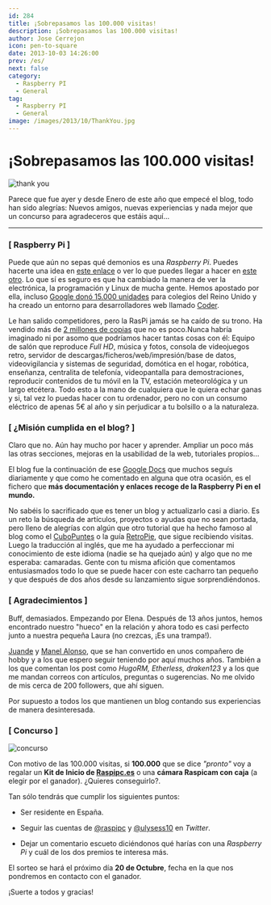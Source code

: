 ```yaml
---
id: 284
title: ¡Sobrepasamos las 100.000 visitas!
description: ¡Sobrepasamos las 100.000 visitas!
author: Jose Cerrejon
icon: pen-to-square
date: 2013-10-03 14:26:00
prev: /es/
next: false
category:
  - Raspberry PI
  - General
tag:
  - Raspberry PI
  - General
image: /images/2013/10/ThankYou.jpg
---
```


# ¡Sobrepasamos las 100.000 visitas!

![thank you](/images/2013/10/ThankYou.jpg)

Parece que fue ayer y desde Enero de este año que empecé el blog, todo han sido alegrías: Nuevos amigos, nuevas experiencias y nada mejor que un concurso para agradeceros que estáis aquí...

- - -
###  [ Raspberry Pi ]

Puede que aún no sepas qué demonios es una *Raspberry Pi*. Puedes hacerte una idea en [este enlace](http://es.engadget.com/2012/08/11/raspberry-pi-model-b-analizado/) o ver lo que puedes llegar a hacer en [este otro](http://www.alvarolara.com/2012/06/07/para-que-usar-una-raspberry-pi/). Lo que sí es seguro es que ha cambiado la manera de ver la electrónica, la programación y Linux de mucha gente. Hemos apostado por ella, incluso [Google donó 15.000 unidades](http://www.treehugger.com/clean-technology/google-gives-15000-raspberry-pi-microcomputers-uk-schools.html) para colegios del Reino Unido y ha creado un entorno para desarrolladores web llamado [Coder](http://googlecreativelab.github.io/coder/).

Le han salido competidores, pero la RasPi jamás se ha caído de su trono. Ha vendido más de [2 millones de copias](http://www.muycanal.com/2013/10/11/mini-pc-dos-millones-raspberry-pi) que no es poco.Nunca habría imaginado ni por asomo que podríamos hacer tantas cosas con él: Equipo de salón que reproduce *Full HD*, música y fotos, consola de videojuegos retro, servidor de descargas/ficheros/web/impresión/base de datos, videovigilancia y sistemas de seguridad, domótica en el hogar, robótica, enseñanza, centralita de telefonía, videopantalla para demostraciones, reproducir contenidos de tu móvil en la TV, estación meteorológica y un largo etcétera. Todo esto a la mano de cualquiera que le quiera echar ganas y si, tal vez lo puedas hacer con tu ordenador, pero no con un consumo eléctrico de apenas 5€ al año y sin perjudicar a tu bolsillo o a la naturaleza.

###  [ ¿Misión cumplida en el blog? ]

Claro que no. Aún hay mucho por hacer y aprender. Ampliar un poco más las otras secciones, mejoras en la usabilidad de la web, tutoriales propios...

El blog fue la continuación de ese [Google Docs](http://goo.gl/Iwhbq) que muchos seguís diariamente y que como he comentado en alguna que otra ocasión, es el fichero que **más documentación y enlaces recoge de la Raspberry Pi en el mundo.**

No sabéis lo sacrificado que es tener un blog y actualizarlo casi a diario. 
Es un reto  la búsqueda de artículos, proyectos o ayudas que no sean portada, pero lleno de alegrías con algún que otro tutorial que ha hecho famoso al blog como el [CuboPuntes](/post.php?id=125) o la guía [RetroPie](/post.php?id=109), que sigue recibiendo visitas. Luego la traducción al inglés, que me ha ayudado a perfeccionar mi conocimiento de este idioma (nadie se ha quejado aún) y algo que no me esperaba: camaradas. Gente con tu misma afición que comentamos entusiasmados todo lo que se puede hacer con este cacharro tan pequeño y que después de dos años desde su lanzamiento sigue sorprendiéndonos.

###  [ Agradecimientos ]

Buff, demasiados. Empezando por Elena. Después de 13 años juntos, hemos encontrado nuestro "hueco" en la relación y ahora todo es casi perfecto junto a nuestra pequeña Laura (no crezcas, ¡Es una trampa!).

[Juande](http://twitter.com/raspipc) y [Manel Alonso](http://twitter.com/drkbcn), que se han convertido en unos compañero de hobby y a los que espero seguir teniendo por aquí muchos años. También a los que comentan los post como *HugoRM, Etherless, draken123* y a los que me mandan correos con artículos, preguntas o sugerencias. No me olvido de mis cerca de 200 followers, que ahí siguen.

Por supuesto a todos los que mantienen un blog contando sus experiencias de manera desinteresada. 

###  [ Concurso ]

![concurso](/images/2013/10/contest.jpg)

Con motivo de las 100.000 visitas, si **100.000** que se dice *"pronto"* voy
a regalar un **Kit de Inicio de [Raspipc.es](http://raspipc.es)** o una **cámara Raspicam con caja** (a elegir por el ganador). ¿Quieres conseguirlo?.

Tan sólo tendrás que cumplir los siguientes puntos:

* Ser residente en España.

* Seguir las cuentas de [@raspipc](http://twitter.com/raspipc) y [@ulysess10](http://twitter.com/ulysess10) en *Twitter*.

* Dejar un comentario escueto diciéndonos qué harías con una *Raspberry Pi* y cuál de los dos premios te interesa más.

El sorteo se hará el próximo día **20 de Octubre**, fecha en la que nos pondremos en contacto con el ganador.

¡Suerte a todos y gracias!
